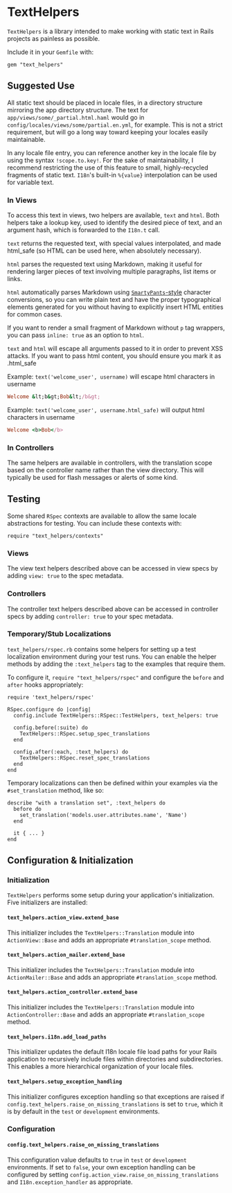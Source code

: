 # TextHelpers

`TextHelpers` is a library intended to make working with static text in Rails projects as painless as possible.

Include it in your `Gemfile` with:

```
gem "text_helpers"
```

## Suggested Use

All static text should be placed in locale files, in a directory structure mirroring the app directory structure. The text for `app/views/some/_partial.html.haml` would go in `config/locales/views/some/partial.en.yml`, for example. This is not a strict requirement, but will go a long way toward keeping your locales easily maintainable.

In any locale file entry, you can reference another key in the locale file by using the syntax `!scope.to.key!`. For the sake of maintainability, I recommend restricting the use of this feature to small, highly-recycled fragments of static text. `I18n`'s built-in `%{value}` interpolation can be used for variable text.

### In Views

To access this text in views, two helpers are available, `text` and `html`. Both helpers take a lookup key, used to identify the desired piece of text, and an argument hash, which is forwarded to the `I18n.t` call.

`text` returns the requested text, with special values interpolated, and made html_safe (so HTML can be used here, when absolutely necessary).

`html` parses the requested text using Markdown, making it useful for rendering larger pieces of text involving multiple paragraphs, list items or links.

`html` automatically parses Markdown using [`SmartyPants`-style](http://daringfireball.net/projects/smartypants/) character conversions, so you can write plain text and have the proper typographical elements generated for you without having to explicitly insert HTML entities for common cases.

If you want to render a small fragment of Markdown without `p` tag wrappers, you can pass `inline: true` as an option to `html`.

`text` and `html` will escape all arguments passed to it in order to prevent XSS attacks. If you want to pass html content, you should ensure you mark it as .html_safe

Example: `text('welcome_user', username)` will escape html characters in username
```ruby
Welcome &lt;b&gt;Bob&lt;/b&gt;
```

Example: `text('welcome_user', username.html_safe)` will output html characters in username
```ruby
Welcome <b>Bob</b>
```

### In Controllers

The same helpers are available in controllers, with the translation scope based on the controller name rather than the view directory. This will typically be used for flash messages or alerts of some kind.

## Testing

Some shared `RSpec` contexts are available to allow the same locale abstractions for testing. You can include these contexts with:

```
require "text_helpers/contexts"
```

### Views

The view text helpers described above can be accessed in view specs by adding `view: true` to the spec metadata.

### Controllers

The controller text helpers described above can be accessed in controller specs by adding `controller: true` to your spec metadata.

### Temporary/Stub Localizations

`text_helpers/rspec.rb` contains some helpers for setting up a test localization
environment during your test runs. You can enable the helper methods by adding
the `:text_helpers` tag to the examples that require them.

To configure it, `require "text_helpers/rspec"` and configure the `before` and
`after` hooks appropriately:

```
require 'text_helpers/rspec'

RSpec.configure do |config|
  config.include TextHelpers::RSpec::TestHelpers, text_helpers: true

  config.before(:suite) do
    TextHelpers::RSpec.setup_spec_translations
  end

  config.after(:each, :text_helpers) do
    TextHelpers::RSpec.reset_spec_translations
  end
end
```

Temporary localizations can then be defined within your examples via the
`#set_translation` method, like so:

```
describe "with a translation set", :text_helpers do
  before do
    set_translation('models.user.attributes.name', 'Name')
  end

  it { ... }
end
```

## Configuration & Initialization

### Initialization

`TextHelpers` performs some setup during your application's initialization. Five initializers are installed:

#### `text_helpers.action_view.extend_base`

This initializer includes the `TextHelpers::Translation` module into `ActionView::Base` and adds an appropriate `#translation_scope` method.

#### `text_helpers.action_mailer.extend_base`

This initializer includes the `TextHelpers::Translation` module into `ActionMailer::Base` and adds an appropriate `#translation_scope` method.

#### `text_helpers.action_controller.extend_base`

This initializer includes the `TextHelpers::Translation` module into `ActionController::Base` and adds an appropriate `#translation_scope` method.

#### `text_helpers.i18n.add_load_paths`

This initializer updates the default I18n locale file load paths for your Rails application to recursively include files within directories and subdirectories. This enables a more hierarchical organization of your locale files.

#### `text_helpers.setup_exception_handling`

This initializer configures exception handling so that exceptions are raised if `config.text_helpers.raise_on_missing_translations` is set to `true`, which it is by default in the `test` or `development` environments.

### Configuration

#### `config.text_helpers.raise_on_missing_translations`

This configuration value defaults to `true` in `test` or `development` environments. If set to `false`, your own exception handling can be configured by setting `config.action_view.raise_on_missing_translations` and `I18n.exception_handler` as appropriate.
